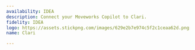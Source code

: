 ```yaml
---
availability: IDEA
description: Connect your Moveworks Copilot to Clari.
fidelity: IDEA
logo: https://assets.stickpng.com/images/629e2b7e974c5f2c1ceaa62d.png
name: Clari

---
```

